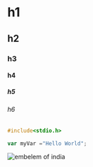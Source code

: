 # h1
## h2
### h3
#### h4
##### h5
###### h6
```c
#include<stdio.h>
```

```javascript
var myVar ="Hello World";
```

![embelem of india](https://github.com/Harshilmalhotra/skills-communicate-using-markdown/assets/111488708/565c5421-c0b3-4661-b3fe-9a6b20edd078)
